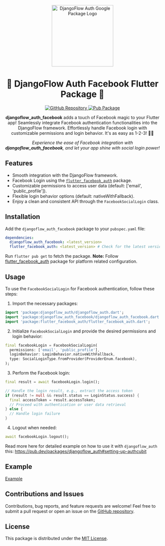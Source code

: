 <div align="center">
  <img src="https://user-images.githubusercontent.com/116165418/238683908-ddaa2265-af04-4915-8f02-bae1bce43291.png" alt="DjangoFlow Auth Google Package Logo" width="200">
  <h1 align="center">🌟 DjangoFlow Auth Facebook Flutter Package 🌟</h1>
</div>

<p align="center">
  <a href="https://github.com/djangoflow/djangoflow_auth_facebook/">
    <img alt="GitHub Repository" src="https://img.shields.io/badge/GitHub-Repository-blue.svg">
  </a>
  <a href="https://pub.dev/packages/djangoflow_auth_facebook">
    <img alt="Pub Package" src="https://img.shields.io/pub/v/djangoflow_auth_facebook.svg">
  </a>
</p>

<p align="center">
  <b>djangoflow_auth_facebook</b> adds a touch of Facebook magic to your Flutter app! Seamlessly integrate Facebook authentication functionalities into the DjangoFlow framework. Effortlessly handle Facebook login with customizable permissions and login behavior. It's as easy as 1-2-3! 🔐📱
</p>

<p align="center">
  <i>Experience the ease of Facebook integration with <b>djangoflow_auth_facebook</b>, and let your app shine with social login power!</i>
</p>

## Features

- Smooth integration with the DjangoFlow framework.
- Facebook Login using the <a href="https://pub.dev/packages/flutter_facebook_auth"><code>flutter_facebook_auth</code></a> package.
- Customizable permissions to access user data (default: ['email', 'public_profile']).
- Flexible login behavior options (default: nativeWithFallback).
- Enjoy a clean and consistent API through the <code>FacebookSocialLogin</code> class.

## Installation

Add the `djangoflow_auth_facebook` package to your <code>pubspec.yaml</code> file:

```yaml
dependencies:
  djangoflow_auth_facebook: <latest_version>
  flutter_facebook_auth: <latest_version> # Check for the latest version
```

Run <code>flutter pub get</code> to fetch the package.
**Note:** Follow [flutter_facebook_auth](https://pub.dev/packages/flutter_facebook_auth) package for platform related configuration.

## Usage

To use the <code>FacebookSocialLogin</code> for Facebook authentication, follow these steps:

1. Import the necessary packages:

```dart
import 'package:djangoflow_auth/djangoflow_auth.dart';
import 'package:djangoflow_auth_facebook/djangoflow_auth_facebook.dart';
import 'package:flutter_facebook_auth/flutter_facebook_auth.dart';
```

2. Initialize <code>FacebookSocialLogin</code> and provide the desired permissions and login behavior:

```dart
final facebookLogin = FacebookSocialLogin(
  permissions: ['email', 'public_profile'],
  loginBehavior: LoginBehavior.nativeWithFallback,
  type: SocialLoginType.fromProvider(ProviderEnum.facebook),
);
```

3. Perform the Facebook login:

```dart
final result = await facebookLogin.login();

// Handle the login result, e.g., extract the access token
if (result != null && result.status == LoginStatus.success) {
  final accessToken = result.accessToken;
  // Proceed with authentication or user data retrieval
} else {
  // Handle login failure
}
```

4. Logout when needed:

```dart
await facebookLogin.logout();
```

Read more here for detailed example on how to use it with `djangoflow_auth` this: https://pub.dev/packages/djangoflow_auth#setting-up-authcubit

## Example

[Example](https://github.com/djangoflow/djangoflow-examples/tree/main/simple_auth)

## Contributions and Issues

Contributions, bug reports, and feature requests are welcome! Feel free to submit a pull request or open an issue on the <a href="https://github.com/djangoflow/djangoflow_auth_facebook/">GitHub repository</a>.

## License

This package is distributed under the <a href="/LICENSE">MIT License</a>.
